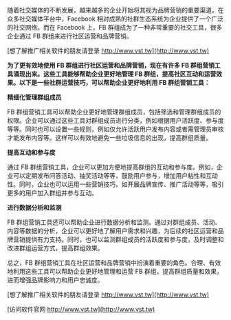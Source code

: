 随着社交媒体的不断发展，越来越多的企业开始将其视为品牌营销的重要渠道。在众多社交媒体平台中，Facebook 相对成熟的社群生态系统为企业提供了一个广泛的社交网络。而在 Facebook 上，FB 群组成为了一种非常重要的社交工具，很多企业通过 FB 群组来进行社区运营和品牌营销。

[想了解推广相关软件的朋友请登录 http://www.vst.tw](http://www.vst.tw)

**为了更有效地使用 FB 群组进行社区运营和品牌营销，现在有许多 FB 群组营销工具涌现出来。这些工具能够帮助企业更好地管理 FB 群组，提高社区互动和运营效果。以下是一些社群运营技巧，可以帮助企业更好地利用 FB 群组营销工具：**

**精细化管理群组成员**

FB 群组营销工具可以帮助企业更好地管理群组成员，包括筛选和管理群组成员的权限。企业可以通过这些工具对群组成员进行分类，例如根据用户活跃度、参与度等等。同时也可以设置一些规则，例如仅允许活跃用户发布内容或者需管理员审核才能发布内容等。这样可以有效地避免一些垃圾信息的出现，提高群组质量。

**提高互动和参与度**

通过 FB 群组营销工具，企业可以更加方便地提高群组的互动和参与度。例如，企业可以定期发布问答活动、抽奖活动等等，鼓励用户参与，增加用户粘性和互动性。同时，企业也可以运用一些营销技巧，如开展品牌宣传、推广活动等等，吸引更多的用户加入群组并参与互动。

**进行数据分析和监测**

FB 群组营销工具还可以帮助企业进行数据分析和监测。通过对群组成员、活动、内容等数据的分析，企业可以更好地了解用户需求和兴趣，为后续的社区运营和品牌营销提供有力支持。同时，也可以监测群组成员的活跃度和参与度，及时调整和改进群组运营方式，提高群组效果。

总之，FB 群组营销工具在社区运营和品牌营销中扮演着重要的角色。合理、有效地利用这些工具可以帮助企业更好地管理和运营 FB 群组，提高群组质量和效果，进而增强品牌影响力和用户忠诚度。

[想了解推广相关软件的朋友请登录 http://www.vst.tw](http://www.vst.tw)


[访问软件官网 http://www.vst.tw](http://www.vst.tw)
